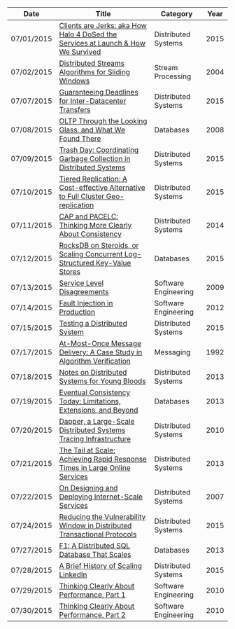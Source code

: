 | Date       | Title         | Category  | Year  |
| ---------- |---------------| ----------|-------|
| 07/01/2015 | [Clients are Jerks: aka How Halo 4 DoSed the Services at Launch & How We Survived](http://caitiem.com/2015/06/23/clients-are-jerks-aka-how-halo-4-dosed-the-services-at-launch-how-we-survived/) | Distributed Systems | 2015
| 07/02/2015 | [Distributed Streams Algorithms for Sliding Windows](http://home.engineering.iastate.edu/~snt/pubs/tocs04.pdf) | Stream Processing | 2004
| 07/07/2015 | [Guaranteeing Deadlines for Inter-Datacenter Transfers](http://sing.cse.ust.hk/~wei/papers/amoeba-eurosys2015.pdf) | Distributed Systems | 2015
| 07/08/2015 | [OLTP Through the Looking Glass, and What We Found There](http://hstore.cs.brown.edu/papers/hstore-lookingglass.pdf) | Databases | 2008
| 07/09/2015 | [Trash Day: Coordinating Garbage Collection in Distributed Systems](https://www.usenix.org/system/files/conference/hotos15/hotos15-paper-maas.pdf) | Distributed Systems | 2015
| 07/10/2015 | [Tiered Replication: A Cost-effective Alternative to Full Cluster Geo-replication](https://www.usenix.org/system/files/conference/atc15/atc15-paper-cidon.pdf) | Distributed Systems | 2015
| 07/11/2015 | [CAP and PACELC: Thinking More Clearly About Consistency](http://brooker.co.za/blog/2014/07/16/pacelc.html) | Distributed Systems | 2014
| 07/12/2015 | [RocksDB on Steroids, or Scaling Concurrent Log-Structured Key-Value Stores](http://yssrblog.tumblr.com/post/117085947023/rocksdb-on-steroids-or-scaling-concurrent) | Databases | 2015
| 07/13/2015 | [Service Level Disagreements](http://blog.b3k.us/2009/07/15/service-level-disagreements.html) | Software Engineering | 2009
| 07/14/2015 | [Fault Injection in Production](http://queue.acm.org/detail.cfm?id=2353017) | Software Engineering | 2012
| 07/15/2015 | [Testing a Distributed System](http://queue.acm.org/detail.cfm?id=2800697) | Distributed Systems | 2015
| 07/17/2015 | [At-Most-Once Message Delivery: A Case Study in Algorithm Verification](http://groups.csail.mit.edu/tds/papers/Lynch/concur92.pdf) | Messaging | 1992
| 07/18/2015 | [Notes on Distributed Systems for Young Bloods](http://www.somethingsimilar.com/2013/01/14/notes-on-distributed-systems-for-young-bloods/) | Distributed Systems | 2013
| 07/19/2015 | [Eventual Consistency Today: Limitations, Extensions, and Beyond](http://queue.acm.org/detail.cfm?id=2462076) | Databases | 2013
| 07/20/2015 | [Dapper, a Large-Scale Distributed Systems Tracing Infrastructure](http://static.googleusercontent.com/media/research.google.com/en/us/pubs/archive/36356.pdf) | Distributed Systems | 2010
| 07/21/2015 | [The Tail at Scale: Achieving Rapid Response Times in Large Online Services](https://www.youtube.com/watch?v=C_PxVdQmfpk) | Distributed Systems | 2013
| 07/22/2015 | [On Designing and Deploying Internet-Scale Services](http://mvdirona.com/jrh/talksAndPapers/JamesRH_Lisa.pdf) | Distributed Systems | 2007
| 07/24/2015 | [Reducing the Vulnerability Window in Distributed Transactional Protocols](https://www.info.ucl.ac.be/~pvr/papoc15-bravo-v3.pdf) | Distributed Systems | 2015
| 07/27/2015 | [F1: A Distributed SQL Database That Scales](http://static.googleusercontent.com/media/research.google.com/en/us/pubs/archive/41344.pdf) | Databases | 2013
| 07/28/2015 | [A Brief History of Scaling LinkedIn](http://engineering.linkedin.com/architecture/brief-history-scaling-linkedin) | Distributed Systems | 2015
| 07/29/2015 | [Thinking Clearly About Performance, Part 1](http://cacm.acm.org/magazines/2010/9/98033-thinking-clearly-about-performance-part-1/fulltext) | Software Engineering | 2010
| 07/30/2015 | [Thinking Clearly About Performance, Part 2](http://cacm.acm.org/magazines/2010/10/99486-thinking-clearly-about-performance-part-2/fulltext) | Software Engineering | 2010
